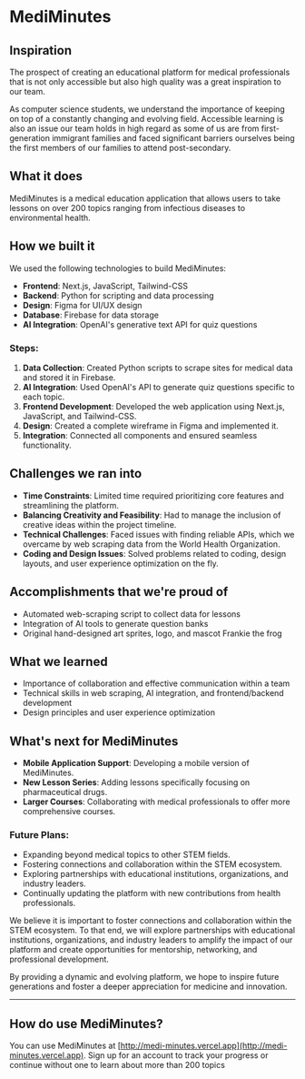 # MediMinutes

## Inspiration
The prospect of creating an educational platform for medical professionals that is not only accessible but also high quality was a great inspiration to our team.

As computer science students, we understand the importance of keeping on top of a constantly changing and evolving field. Accessible learning is also an issue our team holds in high regard as some of us are from first-generation immigrant families and faced significant barriers ourselves being the first members of our families to attend post-secondary.

## What it does
MediMinutes is a medical education application that allows users to take lessons on over 200 topics ranging from infectious diseases to environmental health.

## How we built it
We used the following technologies to build MediMinutes:

- **Frontend**: Next.js, JavaScript, Tailwind-CSS
- **Backend**: Python for scripting and data processing
- **Design**: Figma for UI/UX design
- **Database**: Firebase for data storage
- **AI Integration**: OpenAI's generative text API for quiz questions

### Steps:
1. **Data Collection**: Created Python scripts to scrape sites for medical data and stored it in Firebase.
2. **AI Integration**: Used OpenAI's API to generate quiz questions specific to each topic.
3. **Frontend Development**: Developed the web application using Next.js, JavaScript, and Tailwind-CSS.
4. **Design**: Created a complete wireframe in Figma and implemented it.
5. **Integration**: Connected all components and ensured seamless functionality.

## Challenges we ran into
- **Time Constraints**: Limited time required prioritizing core features and streamlining the platform.
- **Balancing Creativity and Feasibility**: Had to manage the inclusion of creative ideas within the project timeline.
- **Technical Challenges**: Faced issues with finding reliable APIs, which we overcame by web scraping data from the World Health Organization.
- **Coding and Design Issues**: Solved problems related to coding, design layouts, and user experience optimization on the fly.

## Accomplishments that we're proud of
- Automated web-scraping script to collect data for lessons
- Integration of AI tools to generate question banks
- Original hand-designed art sprites, logo, and mascot Frankie the frog

## What we learned
- Importance of collaboration and effective communication within a team
- Technical skills in web scraping, AI integration, and frontend/backend development
- Design principles and user experience optimization

## What's next for MediMinutes
- **Mobile Application Support**: Developing a mobile version of MediMinutes.
- **New Lesson Series**: Adding lessons specifically focusing on pharmaceutical drugs.
- **Larger Courses**: Collaborating with medical professionals to offer more comprehensive courses.

### Future Plans:
- Expanding beyond medical topics to other STEM fields.
- Fostering connections and collaboration within the STEM ecosystem.
- Exploring partnerships with educational institutions, organizations, and industry leaders.
- Continually updating the platform with new contributions from health professionals.

We believe it is important to foster connections and collaboration within the STEM ecosystem. To that end, we will explore partnerships with educational institutions, organizations, and industry leaders to amplify the impact of our platform and create opportunities for mentorship, networking, and professional development.

By providing a dynamic and evolving platform, we hope to inspire future generations and foster a deeper appreciation for medicine and innovation.

---
 ## How do use MediMinutes?

 You can use MediMinutes at [http://medi-minutes.vercel.app](http://medi-minutes.vercel.app).
 Sign up for an account to track your progress or continue without one to learn about more than 200 topics